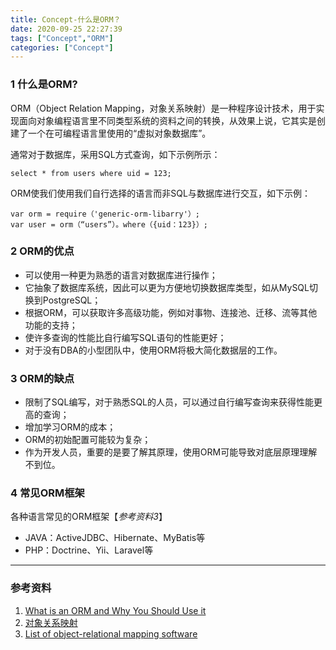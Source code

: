 ```yaml
---
title: Concept-什么是ORM？
date: 2020-09-25 22:27:39
tags: ["Concept","ORM"]
categories: ["Concept"]
---
```


### 1 什么是ORM?

ORM（Object Relation Mapping，对象关系映射）是一种程序设计技术，用于实现面向对象编程语言里不同类型系统的资料之间的转换，从效果上说，它其实是创建了一个在可编程语言里使用的“虚拟对象数据库”。

<!--more-->

通常对于数据库，采用SQL方式查询，如下示例所示：

```mysql
select * from users where uid = 123;
```



ORM使我们使用我们自行选择的语言而非SQL与数据库进行交互，如下示例：

```
var orm = require（'generic-orm-libarry'）;
var user = orm（“users”）。where（{uid：123}）;
```



### 2 ORM的优点

- 可以使用一种更为熟悉的语言对数据库进行操作；
- 它抽象了数据库系统，因此可以更为方便地切换数据库类型，如从MySQL切换到PostgreSQL；
- 根据ORM，可以获取许多高级功能，例如对事物、连接池、迁移、流等其他功能的支持；
- 使许多查询的性能比自行编写SQL语句的性能更好；
- 对于没有DBA的小型团队中，使用ORM将极大简化数据层的工作。



### 3 ORM的缺点

- 限制了SQL编写，对于熟悉SQL的人员，可以通过自行编写查询来获得性能更高的查询；
- 增加学习ORM的成本；
- ORM的初始配置可能较为复杂；
- 作为开发人员，重要的是要了解其原理，使用ORM可能导致对底层原理理解不到位。



### 4 常见ORM框架

各种语言常见的ORM框架【*参考资料3*】

- JAVA：ActiveJDBC、Hibernate、MyBatis等
- PHP：Doctrine、Yii、Laravel等



------

### 参考资料

1. [What is an ORM and Why You Should Use it](https://blog.bitsrc.io/what-is-an-orm-and-why-you-should-use-it-b2b6f75f5e2a)
2.  [对象关系映射](https://zh.wikipedia.org/wiki/%E5%AF%B9%E8%B1%A1%E5%85%B3%E7%B3%BB%E6%98%A0%E5%B0%84) 
3.  [List of object-relational mapping software](https://en.wikipedia.org/wiki/List_of_object-relational_mapping_software)

